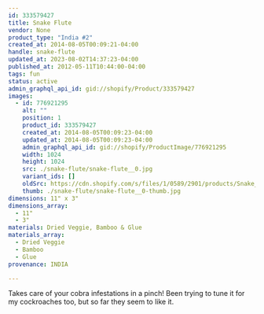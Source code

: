 ```yaml
---
id: 333579427
title: Snake Flute
vendor: None
product_type: "India #2"
created_at: 2014-08-05T00:09:21-04:00
handle: snake-flute
updated_at: 2023-08-02T14:37:23-04:00
published_at: 2012-05-11T10:44:00-04:00
tags: fun
status: active
admin_graphql_api_id: gid://shopify/Product/333579427
images:
  - id: 776921295
    alt: ""
    position: 1
    product_id: 333579427
    created_at: 2014-08-05T00:09:23-04:00
    updated_at: 2014-08-05T00:09:23-04:00
    admin_graphql_api_id: gid://shopify/ProductImage/776921295
    width: 1024
    height: 1024
    src: ./snake-flute/snake-flute__0.jpg
    variant_ids: []
    oldSrc: https://cdn.shopify.com/s/files/1/0589/2901/products/Snake_Flute.jpeg?v=1407211763
    thumb: ./snake-flute/snake-flute__0-thumb.jpg
dimensions: 11" x 3"
dimensions_array:
  - 11"
  - 3"
materials: Dried Veggie, Bamboo & Glue
materials_array:
  - Dried Veggie
  - Bamboo
  - Glue
provenance: INDIA

---
```


Takes care of your cobra infestations in a pinch! Been trying to tune it for my cockroaches too, but so far they seem to like it.